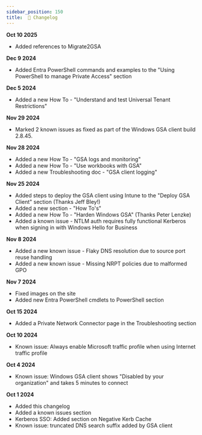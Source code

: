 ```yaml
---
sidebar_position: 150
title:  📝 Changelog
---
```

**Oct 10 2025**
* Added references to Migrate2GSA

**Dec 9 2024**
* Added Entra PowerShell commands and examples to the "Using PowerShell to manage Private Access" section

**Dec 5 2024**
* Added a new How To - "Understand and test Universal Tenant Restrictions" 

**Nov 29 2024**
* Marked 2 known issues as fixed as part of the Windows GSA client build 2.8.45.

**Nov 28 2024**
* Added a new How To - "GSA logs and monitoring"
* Added a new How To - "Use workbooks with GSA"
* Added a new Troubleshooting doc - "GSA client logging"

**Nov 25 2024**
* Added steps to deploy the GSA client using Intune to the "Deploy GSA Client" section (Thanks Jeff Bley!)
* Added a new section - "How To's"
* Added a new How To - "Harden Windows GSA" (Thanks Peter Lenzke)
* Added a known issue - NTLM auth requires fully functional Kerberos when signing in with Windows Hello for Business

**Nov 8 2024**
* Added a new known issue - Flaky DNS resolution due to source port reuse handling
* Added a new known issue - Missing NRPT policies due to malformed GPO

**Nov 7 2024**
* Fixed images on the site
* Added new Entra PowerShell cmdlets to PowerShell section

**Oct 15 2024**
* Added a Private Network Connector page in the Troubleshooting section

**Oct 10 2024**
* Known issue: Always enable Microsoft traffic profile when using Internet traffic profile

**Oct 4 2024**
* Known issue: Windows GSA client shows "Disabled by your organization" and takes 5 minutes to connect

**Oct 1 2024**
* Added this changelog
* Added a known issues section
* Kerberos SSO: Added section on Negative Kerb Cache
* Known issue: truncated DNS search suffix added by GSA client